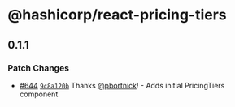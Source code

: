 # @hashicorp/react-pricing-tiers

## 0.1.1

### Patch Changes

- [#644](https://github.com/hashicorp/react-components/pull/644) [`9c8a120b`](https://github.com/hashicorp/react-components/commit/9c8a120bd3f08181dc42887dbaa02c01cb550902) Thanks [@pbortnick](https://github.com/pbortnick)! - Adds initial PricingTiers component
